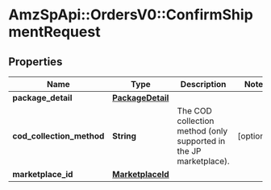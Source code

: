 # AmzSpApi::OrdersV0::ConfirmShipmentRequest

## Properties
Name | Type | Description | Notes
------------ | ------------- | ------------- | -------------
**package_detail** | [**PackageDetail**](PackageDetail.md) |  | 
**cod_collection_method** | **String** | The COD collection method (only supported in the JP marketplace). | [optional] 
**marketplace_id** | [**MarketplaceId**](MarketplaceId.md) |  | 

